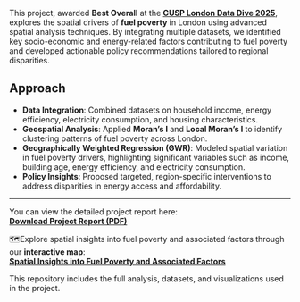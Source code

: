 This project, awarded **Best Overall** at the [**CUSP London Data Dive 2025**](https://cusplondon.ac.uk/), explores the spatial drivers of **fuel poverty** in London using advanced spatial analysis techniques. By integrating multiple datasets, we identified key socio-economic and energy-related factors contributing to fuel poverty and developed actionable policy recommendations tailored to regional disparities.  

## Approach  
- **Data Integration**: Combined datasets on household income, energy efficiency, electricity consumption, and housing characteristics.  
- **Geospatial Analysis**: Applied **Moran’s I** and **Local Moran’s I** to identify clustering patterns of fuel poverty across London.  
- **Geographically Weighted Regression (GWR)**: Modeled spatial variation in fuel poverty drivers, highlighting significant variables such as income, building age, energy efficiency, and electricity consumption.  
- **Policy Insights**: Proposed targeted, region-specific interventions to address disparities in energy access and affordability.  


---  

You can view the detailed project report here:  
[**Download Project Report (PDF)**](CUSP_Group_7.pdf)  

🗺Explore spatial insights into fuel poverty and associated factors through our **interactive map**:  
[**Spatial Insights into Fuel Poverty and Associated Factors**](https://verali0710.github.io/CUSP_project001/interactive_map_with_all_variables.html)  

This repository includes the full analysis, datasets, and visualizations used in the project.
